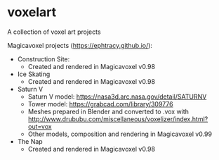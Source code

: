 # voxelart
A collection of voxel art projects

Magicavoxel projects (https://ephtracy.github.io/):
* Construction Site:
  * Created and rendered in Magicavoxel v0.98
* Ice Skating
  * Created and rendered in Magicavoxel v0.98
* Saturn V
  * Saturn V model: https://nasa3d.arc.nasa.gov/detail/SATURNV
  * Tower model: https://grabcad.com/library/309776
  * Meshes prepared in Blender and converted to .vox with http://www.drububu.com/miscellaneous/voxelizer/index.html?out=vox
  * Other models, composition and rendering in Magicavoxel v0.99
* The Nap
  * Created and rendered in Magicavoxel v0.98
